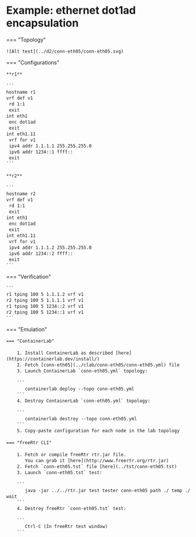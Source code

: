 # Example: ethernet dot1ad encapsulation

=== "Topology"

    ![Alt text](../d2/conn-eth05/conn-eth05.svg)

=== "Configurations"

    **r1**

    ```
    hostname r1
    vrf def v1
     rd 1:1
     exit
    int eth1
     enc dot1ad
     exit
    int eth1.11
     vrf for v1
     ipv4 addr 1.1.1.1 255.255.255.0
     ipv6 addr 1234::1 ffff::
     exit
    ```

    **r2**

    ```
    hostname r2
    vrf def v1
     rd 1:1
     exit
    int eth1
     enc dot1ad
     exit
    int eth1.11
     vrf for v1
     ipv4 addr 1.1.1.2 255.255.255.0
     ipv6 addr 1234::2 ffff::
     exit
    ```

=== "Verification"

    ```
    r1 tping 100 5 1.1.1.2 vrf v1
    r2 tping 100 5 1.1.1.1 vrf v1
    r1 tping 100 5 1234::2 vrf v1
    r2 tping 100 5 1234::1 vrf v1
    ```

=== "Emulation"

    === "ContainerLab"

        1. Install ContainerLab as described [here](https://containerlab.dev/install/)  
        2. Fetch [conn-eth05](../clab/conn-eth05/conn-eth05.yml) file  
        3. Launch ContainerLab `conn-eth05.yml` topology:  

        ```
           containerlab deploy --topo conn-eth05.yml  
        ```
        4. Destroy ContainerLab `conn-eth05.yml` topology:  

        ```
           containerlab destroy --topo conn-eth05.yml  
        ```
        5. Copy-paste configuration for each node in the lab topology

    === "freeRtr CLI"

        1. Fetch or compile freeRtr rtr.jar file.  
           You can grab it [here](http://www.freertr.org/rtr.jar)  
        2. Fetch `conn-eth05.tst` file [here](../tst/conn-eth05.tst)  
        3. Launch `conn-eth05.tst` test:  

        ```
           java -jar ../../rtr.jar test tester conn-eth05 path ./ temp ./ wait
        ```
        4. Destroy freeRtr `conn-eth05.tst` test:  

        ```
           Ctrl-C (In freeRtr test window)
        ```

